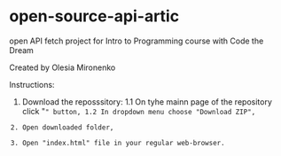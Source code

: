 # open-source-api-artic
open API fetch project for Intro to Programming course with Code the Dream

Created by Olesia Mironenko

Instructions: 
1. Download the reposssitory:
    1.1 On tyhe mainn page of the repository click "<Code>" button,
    1.2 In dropdown menu choose "Download ZIP", 
2. Open downloaded folder,
3. Open "index.html" file in your regular web-browser.